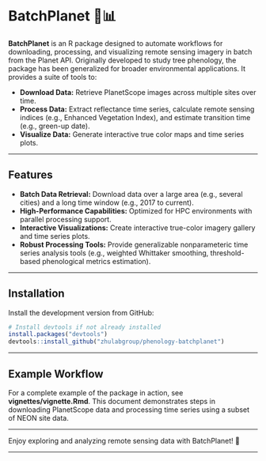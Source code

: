 # BatchPlanet 🌿📊

**BatchPlanet** is an R package designed to automate workflows for downloading, processing, and visualizing remote sensing imagery in batch from the Planet API. Originally developed to study tree phenology, the package has been generalized for broader environmental applications. It provides a suite of tools to:

* **Download Data:** Retrieve PlanetScope images across multiple sites over time.
* **Process Data:** Extract reflectance time series, calculate remote sensing indices (e.g., Enhanced Vegetation Index), and estimate transition time (e.g., green-up date).
* **Visualize Data:** Generate interactive true color maps and time series plots.

***

## Features

* **Batch Data Retrieval:** Download data over a large area (e.g., several cities) and a long time window (e.g., 2017 to current).
* **High-Performance Capabilities:** Optimized for HPC environments with parallel processing support.
* **Interactive Visualizations:** Create interactive true-color imagery gallery and time series plots.
* **Robust Processing Tools:** Provide generalizable nonparameteric time series analysis tools (e.g., weighted Whittaker smoothing, threshold-based phenological metrics estimation).

***

## Installation

Install the development version from GitHub:

```r
# Install devtools if not already installed
install.packages("devtools")
devtools::install_github("zhulabgroup/phenology-batchplanet")
```

***

## Example Workflow

For a complete example of the package in action, see **vignettes/vignette.Rmd**. This document demonstrates steps in downloading PlanetScope data and processing time series using a subset of NEON site data.

***

Enjoy exploring and analyzing remote sensing data with BatchPlanet! 🚀

***
